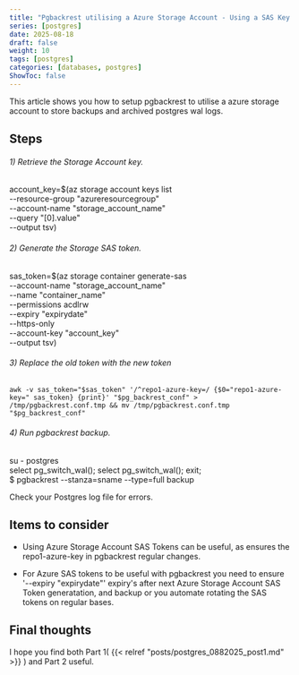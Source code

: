 ```yaml
---
title: "Pgbackrest utilising a Azure Storage Account - Using a SAS Key - Part 2"
series: [postgres]
date: 2025-08-18
draft: false
weight: 10
tags: [postgres]
categories: [databases, postgres]
ShowToc: false
---
```


This article shows you how to setup pgbackrest to utilise a azure storage account to store backups 
and archived postgres wal logs.

Steps
-----

###### 1) Retrieve the Storage Account key.  

account_key=$(az storage account keys list \
    --resource-group "azureresourcegroup" \
    --account-name "storage_account_name" \
    --query "[0].value" \
    --output tsv)
 
###### 2) Generate the Storage SAS token.  

sas_token=$(az storage container generate-sas \
    --account-name "storage_account_name" \
    --name "container_name" \
    --permissions acdlrw \
    --expiry "expirydate" \
    --https-only \
    --account-key "account_key" \
    --output tsv)

###### 3) Replace the old token with the new token


	awk -v sas_token="$sas_token" '/^repo1-azure-key=/ {$0="repo1-azure-key=" sas_token} {print}' "$pg_backrest_conf" > /tmp/pgbackrest.conf.tmp && mv /tmp/pgbackrest.conf.tmp "$pg_backrest_conf"



###### 4) Run pgbackrest backup.


su - postgres  
select pg_switch_wal(); select pg_switch_wal(); exit;  
$ pgbackrest --stanza=sname --type=full backup

Check your Postgres log file for errors.


Items to consider
---

* Using Azure Storage Account SAS Tokens can be useful, as ensures the repo1-azure-key in pgbackrest regular changes.

* For Azure SAS tokens to be useful with pgbackrest you need to ensure '--expiry "expirydate"' expiry's after
  next Azure Storage Account SAS Token generatation, and backup or you automate rotating the SAS tokens on regular bases.


Final thoughts
---

I hope you find  both Part 1( {{< relref "posts/postgres_0882025_post1.md" >}} ) and Part 2 useful. 

